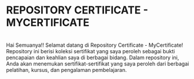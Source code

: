 # **REPOSITORY CERTIFICATE - MYCERTIFICATE**
<br>
Hai Semuanya!! Selamat datang di Repository Certificate - MyCertificate! Repository ini berisi koleksi sertifikat yang saya peroleh sebagai bukti pencapaian dan keahlian saya di berbagai bidang. Dalam repository ini, Anda akan menemukan sertifikat-sertifikat yang saya peroleh dari berbagai pelatihan, kursus, dan pengalaman pembelajaran.

